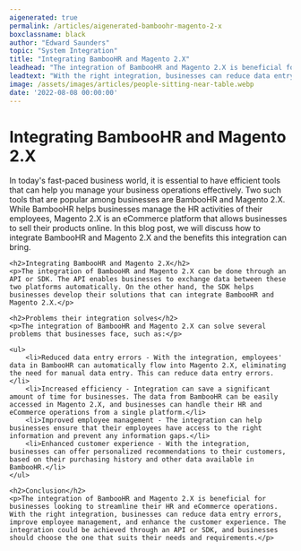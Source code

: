 ```yaml
---
aigenerated: true
permalink: /articles/aigenerated-bamboohr-magento-2-x
boxclassname: black
author: "Edward Saunders"
topic: "System Integration"
title: "Integrating BambooHR and Magento 2.X"
leadhead: "The integration of BambooHR and Magento 2.X is beneficial for businesses looking to streamline their HR and eCommerce operations"
leadtext: "With the right integration, businesses can reduce data entry errors, improve employee management, and enhance the customer experience. The integration could be achieved through an API or SDK, and businesses should choose the one that suits their needs and requirements."
image: /assets/images/articles/people-sitting-near-table.webp
date: '2022-08-08 00:00:00'
---
```

<div class="arttext">	<h1>Integrating BambooHR and Magento 2.X</h1>
	<p>In today's fast-paced business world, it is essential to have efficient tools that can help you manage your business operations effectively. Two such tools that are popular among businesses are BambooHR and Magento 2.X. While BambooHR helps businesses manage the HR activities of their employees, Magento 2.X is an eCommerce platform that allows businesses to sell their products online. In this blog post, we will discuss how to integrate BambooHR and Magento 2.X and the benefits this integration can bring.</p>

	<h2>Integrating BambooHR and Magento 2.X</h2>
	<p>The integration of BambooHR and Magento 2.X can be done through an API or SDK. The API enables businesses to exchange data between these two platforms automatically. On the other hand, the SDK helps businesses develop their solutions that can integrate BambooHR and Magento 2.X.</p>

	<h2>Problems their integration solves</h2>
	<p>The integration of BambooHR and Magento 2.X can solve several problems that businesses face, such as:</p>
	
	<ul>
		<li>Reduced data entry errors - With the integration, employees' data in BambooHR can automatically flow into Magento 2.X, eliminating the need for manual data entry. This can reduce data entry errors.</li>
		<li>Increased efficiency - Integration can save a significant amount of time for businesses. The data from BambooHR can be easily accessed in Magento 2.X, and businesses can handle their HR and eCommerce operations from a single platform.</li>
		<li>Improved employee management - The integration can help businesses ensure that their employees have access to the right information and prevent any information gaps.</li>
		<li>Enhanced customer experience - With the integration, businesses can offer personalized recommendations to their customers, based on their purchasing history and other data available in BambooHR.</li>
	</ul>

	<h2>Conclusion</h2>
	<p>The integration of BambooHR and Magento 2.X is beneficial for businesses looking to streamline their HR and eCommerce operations. With the right integration, businesses can reduce data entry errors, improve employee management, and enhance the customer experience. The integration could be achieved through an API or SDK, and businesses should choose the one that suits their needs and requirements.</p>

</div>